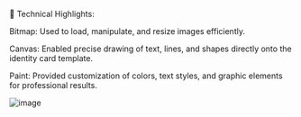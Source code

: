 🎨 Technical Highlights:

Bitmap: Used to load, manipulate, and resize images efficiently.

Canvas: Enabled precise drawing of text, lines, and shapes directly onto the identity card template.

Paint: Provided customization of colors, text styles, and graphic elements for professional results.

![image](https://github.com/user-attachments/assets/41132bb1-74f5-479e-9bdc-9a0b3705ee02)
